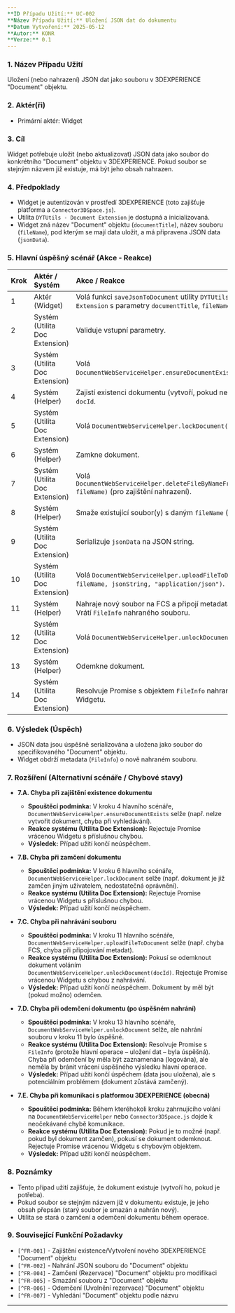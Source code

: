 ```yaml
---
**ID Případu Užití:** UC-002
**Název Případu Užití:** Uložení JSON dat do dokumentu
**Datum Vytvoření:** 2025-05-12
**Autor:** KONR
**Verze:** 0.1
---
```


### 1. Název Případu Užití
Uložení (nebo nahrazení) JSON dat jako souboru v 3DEXPERIENCE "Document" objektu.

### 2. Aktér(ři)
-   Primární aktér: Widget

### 3. Cíl
Widget potřebuje uložit (nebo aktualizovat) JSON data jako soubor do konkrétního "Document" objektu v 3DEXPERIENCE. Pokud soubor se stejným názvem již existuje, má být jeho obsah nahrazen.

### 4. Předpoklady
-   Widget je autentizován v prostředí 3DEXPERIENCE (toto zajišťuje platforma a `Connector3DSpace.js`).
-   Utilita `DYTUtils - Document Extension` je dostupná a inicializovaná.
-   Widget zná název "Document" objektu (`documentTitle`), název souboru (`fileName`), pod kterým se mají data uložit, a má připravena JSON data (`jsonData`).

### 5. Hlavní úspěšný scénář (Akce - Reakce)

| Krok | Aktér / Systém                     | Akce / Reakce                                                                                                                               |
| :--- | :--------------------------------- | :------------------------------------------------------------------------------------------------------------------------------------------ |
| 1    | Aktér (Widget)                     | Volá funkci `saveJsonToDocument` utility `DYTUtils - Document Extension` s parametry `documentTitle`, `fileName` a `jsonData`.                |
| 2    | Systém (Utilita Doc Extension)     | Validuje vstupní parametry.                                                                                                                 |
| 3    | Systém (Utilita Doc Extension)     | Volá `DocumentWebServiceHelper.ensureDocumentExists(documentTitle)`.                                                                        |
| 4    | Systém (Helper)                    | Zajistí existenci dokumentu (vytvoří, pokud neexistuje) a vrátí `docId`.                                                                    |
| 5    | Systém (Utilita Doc Extension)     | Volá `DocumentWebServiceHelper.lockDocument(docId)`.                                                                                        |
| 6    | Systém (Helper)                    | Zamkne dokument.                                                                                                                            |
| 7    | Systém (Utilita Doc Extension)     | Volá `DocumentWebServiceHelper.deleteFileByNameFromDocument(docId, fileName)` (pro zajištění nahrazení).                                    |
| 8    | Systém (Helper)                    | Smaže existující soubor(y) s daným `fileName` (pokud existují).                                                                             |
| 9    | Systém (Utilita Doc Extension)     | Serializuje `jsonData` na JSON string.                                                                                                      |
| 10   | Systém (Utilita Doc Extension)     | Volá `DocumentWebServiceHelper.uploadFileToDocument(docId, fileName, jsonString, "application/json")`.                                      |
| 11   | Systém (Helper)                    | Nahraje nový soubor na FCS a připojí metadata k dokumentu. Vrátí `FileInfo` nahraného souboru.                                               |
| 12   | Systém (Utilita Doc Extension)     | Volá `DocumentWebServiceHelper.unlockDocument(docId)`.                                                                                      |
| 13   | Systém (Helper)                    | Odemkne dokument.                                                                                                                           |
| 14   | Systém (Utilita Doc Extension)     | Resolvuje Promise s objektem `FileInfo` nahraného souboru Widgetu.                                                                          |

### 6. Výsledek (Úspěch)
-   JSON data jsou úspěšně serializována a uložena jako soubor do specifikovaného "Document" objektu.
-   Widget obdrží metadata (`FileInfo`) o nově nahraném souboru.

### 7. Rozšíření (Alternativní scénáře / Chybové stavy)

*   **7.A. Chyba při zajištění existence dokumentu**
    *   **Spouštěcí podmínka:** V kroku 4 hlavního scénáře, `DocumentWebServiceHelper.ensureDocumentExists` selže (např. nelze vytvořit dokument, chyba při vyhledávání).
    *   **Reakce systému (Utilita Doc Extension):** Rejectuje Promise vrácenou Widgetu s příslušnou chybou.
    *   **Výsledek:** Případ užití končí neúspěchem.

*   **7.B. Chyba při zamčení dokumentu**
    *   **Spouštěcí podmínka:** V kroku 6 hlavního scénáře, `DocumentWebServiceHelper.lockDocument` selže (např. dokument je již zamčen jiným uživatelem, nedostatečná oprávnění).
    *   **Reakce systému (Utilita Doc Extension):** Rejectuje Promise vrácenou Widgetu s příslušnou chybou.
    *   **Výsledek:** Případ užití končí neúspěchem.

*   **7.C. Chyba při nahrávání souboru**
    *   **Spouštěcí podmínka:** V kroku 11 hlavního scénáře, `DocumentWebServiceHelper.uploadFileToDocument` selže (např. chyba FCS, chyba při připojování metadat).
    *   **Reakce systému (Utilita Doc Extension):** Pokusí se odemknout dokument voláním `DocumentWebServiceHelper.unlockDocument(docId)`. Rejectuje Promise vrácenou Widgetu s chybou z nahrávání.
    *   **Výsledek:** Případ užití končí neúspěchem. Dokument by měl být (pokud možno) odemčen.

*   **7.D. Chyba při odemčení dokumentu (po úspěšném nahrání)**
    *   **Spouštěcí podmínka:** V kroku 13 hlavního scénáře, `DocumentWebServiceHelper.unlockDocument` selže, ale nahrání souboru v kroku 11 bylo úspěšné.
    *   **Reakce systému (Utilita Doc Extension):** Resolvuje Promise s `FileInfo` (protože hlavní operace – uložení dat – byla úspěšná). Chyba při odemčení by měla být zaznamenána (logována), ale neměla by bránit vrácení úspěšného výsledku hlavní operace.
    *   **Výsledek:** Případ užití končí úspěchem (data jsou uložena), ale s potenciálním problémem (dokument zůstává zamčený).

*   **7.E. Chyba při komunikaci s platformou 3DEXPERIENCE (obecná)**
    *   **Spouštěcí podmínka:** Během kteréhokoli kroku zahrnujícího volání na `DocumentWebServiceHelper` nebo `Connector3DSpace.js` dojde k neočekávané chybě komunikace.
    *   **Reakce systému (Utilita Doc Extension):** Pokud je to možné (např. pokud byl dokument zamčen), pokusí se dokument odemknout. Rejectuje Promise vrácenou Widgetu s chybovým objektem.
    *   **Výsledek:** Případ užití končí neúspěchem.

### 8. Poznámky
-   Tento případ užití zajišťuje, že dokument existuje (vytvoří ho, pokud je potřeba).
-   Pokud soubor se stejným názvem již v dokumentu existuje, je jeho obsah přepsán (starý soubor je smazán a nahrán nový).
-   Utilita se stará o zamčení a odemčení dokumentu během operace.

### 9. Související Funkční Požadavky
-   `[^FR-001]` - Zajištění existence/Vytvoření nového 3DEXPERIENCE "Document" objektu
-   `[^FR-002]` - Nahrání JSON souboru do "Document" objektu
-   `[^FR-004]` - Zamčení (Rezervace) "Document" objektu pro modifikaci
-   `[^FR-005]` - Smazání souboru z "Document" objektu
-   `[^FR-006]` - Odemčení (Uvolnění rezervace) "Document" objektu
-   `[^FR-007]` - Vyhledání "Document" objektu podle názvu

---
<!-- Definice poznámek pod čarou pro FR -->
[^FR-001]: FR-001 - Zajištění existence/Vytvoření nového 3DEXPERIENCE "Document" objektu
[^FR-002]: FR-002 - Nahrání JSON souboru do "Document" objektu
[^FR-004]: FR-004 - Zamčení (Rezervace) "Document" objektu pro modifikaci
[^FR-005]: FR-005 - Smazání souboru z "Document" objektu
[^FR-006]: FR-006 - Odemčení (Uvolnění rezervace) "Document" objektu
[^FR-007]: FR-007 - Vyhledání "Document" objektu podle názvu
